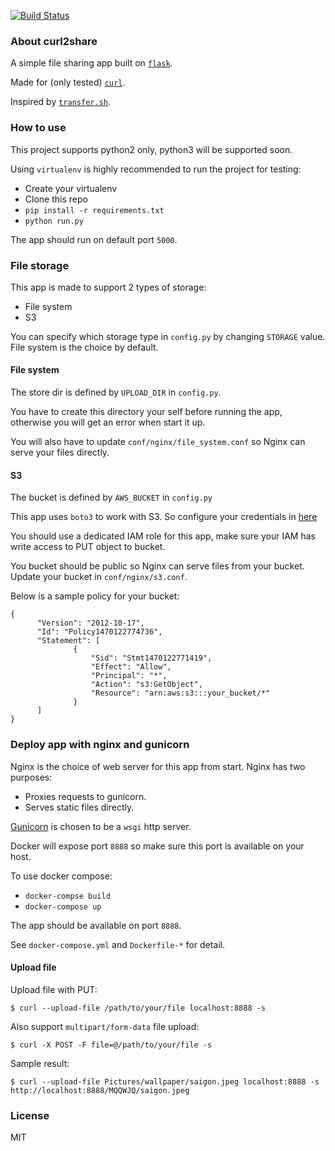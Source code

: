 [![Build Status](https://travis-ci.org/cuongnv23/curl2share.svg?branch=master)](https://travis-ci.org/cuongnv23/curl2share)
### About curl2share

A simple file sharing app built on [`flask`](https://github.com/pallets/flask).

Made for (only tested) [`curl`](https://curl.haxx.se/).

Inspired by [`transfer.sh`](https://github.com/dutchcoders/transfer.sh/).

### How to use

This project supports python2 only, python3 will be supported soon.

Using `virtualenv` is highly recommended to run the project for testing:

- Create your virtualenv
- Clone this repo
- `pip install -r requirements.txt`
- `python run.py`

The app should run on default port `5000`.

### File storage

This app is made to support 2 types of storage:

- File system
- S3


You can specify which storage type in `config.py` by changing `STORAGE` value.
File system is the choice by default.

#### File system

The store dir is defined by `UPLOAD_DIR` in `config.py`.

You have to create this directory your self before running the app, otherwise
you will get an error when start it up.

You will also have to update `conf/nginx/file_system.conf` so Nginx can serve
your files directly.

#### S3

The bucket is defined by `AWS_BUCKET` in `config.py`

This app uses `boto3` to work with S3. So configure your credentials in [here](http://boto3.readthedocs.io/en/latest/guide/quickstart.html#configuration)

You should use a dedicated IAM role for this app, make sure your IAM has write 
access to PUT object to bucket.

You bucket should be public so Nginx can serve files from your bucket. Update
your bucket in `conf/nginx/s3.conf`.

Below is a sample policy for your bucket:

  ```
  {
        "Version": "2012-10-17",
        "Id": "Policy1470122774736",
        "Statement": [
                {
                    "Sid": "Stmt1470122771419",
                    "Effect": "Allow",
                    "Principal": "*",
                    "Action": "s3:GetObject",
                    "Resource": "arn:aws:s3:::your_bucket/*"
                }
        ]
  }
  ```


### Deploy app with nginx and gunicorn

Nginx is the choice of web server for this app from start. Nginx has two
purposes:

- Proxies requests to gunicorn.
- Serves static files directly.

[Gunicorn](http://gunicorn.org/) is chosen to be a `wsgi` http server.


Docker will expose port `8888` so make sure this port is available on your
host.

To use docker compose:

- `docker-compse build`
- `docker-compose up`

The app should be available on port `8888`.

See `docker-compose.yml` and `Dockerfile-*` for detail.


#### Upload file

Upload file with PUT:

```
$ curl --upload-file /path/to/your/file localhost:8888 -s
```

Also support `multipart/form-data` file upload:


```
$ curl -X POST -F file=@/path/to/your/file -s
```

Sample result:

```
$ curl --upload-file Pictures/wallpaper/saigon.jpeg localhost:8888 -s
http://localhost:8888/MQQWJQ/saigon.jpeg

```

### License

MIT
